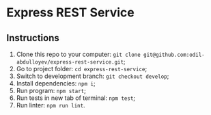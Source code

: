 # Express REST Service

## Instructions

1. Clone this repo to your computer: `git clone git@github.com:odil-abdulloyev/express-rest-service.git`;
2. Go to project folder: `cd express-rest-service`;
3. Switch to development branch: `git checkout develop`;
4. Install dependencies: `npm i`;
5. Run program: `npm start`;
6. Run tests in new tab of terminal: `npm test`;
7. Run linter: `npm run lint`.
